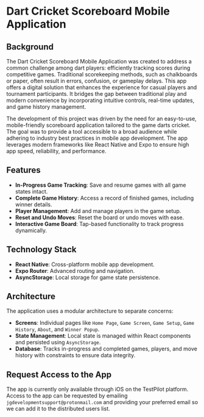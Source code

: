 # Dart Cricket Scoreboard Mobile Application

## Background
The Dart Cricket Scoreboard Mobile Application was created to address a common challenge among dart players: efficiently tracking scores during competitive games. Traditional scorekeeping methods, such as chalkboards or paper, often result in errors, confusion, or gameplay delays. This app offers a digital solution that enhances the experience for casual players and tournament participants. It bridges the gap between traditional play and modern convenience by incorporating intuitive controls, real-time updates, and game history management.

The development of this project was driven by the need for an easy-to-use, mobile-friendly scoreboard application tailored to the game darts cricket. The goal was to provide a tool accessible to a broad audience while adhering to industry best practices in mobile app development. The app leverages modern frameworks like React Native and Expo to ensure high app speed, reliability, and performance.

## Features

- **In-Progress Game Tracking**: Save and resume games with all game states intact.
- **Complete Game History**: Access a record of finished games, including winner details.
- **Player Management**: Add and manage players in the game setup.
- **Reset and Undo Moves**: Reset the board or undo moves with ease.
- **Interactive Game Board**: Tap-based functionality to track progress dynamically.

## Technology Stack

- **React Native**: Cross-platform mobile app development.
- **Expo Router**: Advanced routing and navigation.
- **AsyncStorage**: Local storage for game state persistence.

## Architecture

The application uses a modular architecture to separate concerns:
- **Screens**: Individual pages like `Home Page`, `Game Screen`, `Game Setup`, `Game History`, `About`, and `Winner Popup`.
- **State Management**: Local state is managed within React components and persisted using `AsyncStorage`.
- **Database**: Tracks in-progress and completed games, players, and move history with constraints to ensure data integrity.

## Request Access to the App

The app is currently only available through iOS on the TestPilot platform. Access to the app can be requested by emailing `jgdevelopmentsupport@protonmail.com` and providing your preferred email so we can add it to the distributed users list.
